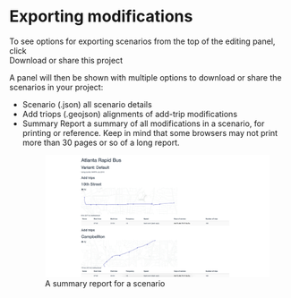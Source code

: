 # Exporting modifications

To see options for exporting scenarios from the top of the editing panel, click
<br><span class="ui-icon"><i class="fa fa-share-alt-square"></i>Download or share this project</span>

A panel will then be shown with multiple options to download or share the scenarios in your project:

<ul>
  <li><span class="btn btn-info"><i class="fa fa-download"></i> Scenario (.json)</span> all scenario details</li>
  <li><span class="btn btn-info"><i class="fa fa-download"></i> Add triops (.geojson)</span> alignments of add-trip modifications</li>
  <li><span class="btn btn-info"><i class="fa fa-print"></i> Summary Report</span> a summary of all modifications in a scenario, for printing or reference. Keep in mind that some browsers may not print more than 30 pages or so of a long report.
  <figure>
    <img src="../img/report.png" />
    <figcaption>A summary report for a scenario</figcaption>
  </figure>
  </li>
</ul>
